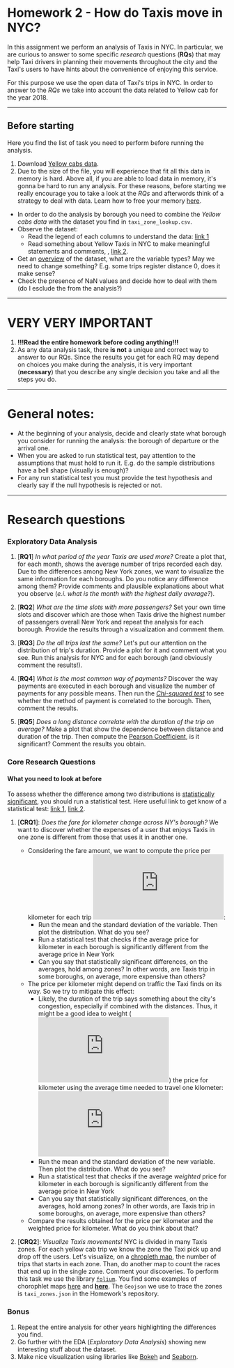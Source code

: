 # Homework 2 - How do Taxis move in NYC? 
In this assignment we perform an analysis of Taxis in NYC. In particular, we are curious to answer to some specific *research* questions (__RQs__) that may help Taxi drivers in planning their movements throughout the city and the Taxi's users to have hints about the convenience of enjoying this service.

For this purpose we use the open data of Taxi's trips in NYC. In order to answer to the *RQs* we take into account the data related to Yellow cab for the year 2018.

____

## Before starting
Here you find the list of task you need to perform before running the analysis.

1. Download [Yellow cabs data](http://www.nyc.gov/html/tlc/html/about/trip_record_data.shtml).
2. Due to the size of the file, you will experience that fit all this data in memory is hard. Above all, if you are able to load data in memory, it's gonna be hard to run any analysis. For these reasons, before starting we really encourage you to take a look at the *RQs* and afterwords think of a strategy to deal with data. Learn how to free your memory [here](https://teamtreehouse.com/community/how-to-delete-a-variable-in-python).
* In order to do the analysis by borough you need to combine the *Yellow cabs data* with the dataset you find in `taxi_zone_lookup.csv`.
* Observe the dataset:
    * Read the legend of each columns to understand the data: [link 1](http://www.nyc.gov/html/tlc/downloads/pdf/data_dictionary_trip_records_yellow.pdf)
    * Read something about Yellow Taxis in NYC to make meaningful statements and comments, , [link 2](http://www.nyc.gov/html/tlc/downloads/pdf/taxi_information.pdf).
* Get an [overview](https://pandas.pydata.org/pandas-docs/stable/generated/pandas.DataFrame.describe.html) of the dataset, what are the variable types? May we need to change something?  E.g. some trips register distance 0, does it make sense?
* Check the presence of NaN values and decide how to deal with them (do I esclude the from the analysis?)

____ 

# VERY VERY IMPORTANT
1. __!!!Read the entire homework before coding anything!!!__
2. As any data analysis task, there __is not__ a unique and correct way to answer to our RQs. Since the results you get for each RQ may depend on choices you make during the analysis, it is very important (__necessary__) that you describe any single decision you take and all the steps you do.
____



# General notes:
* At the beginning of your analysis, decide and clearly state what borough you consider for running the analysis: the borough of departure or the arrival one.
* When you are asked to run statistical test, pay attention to the assumptions that must hold to run it. E.g. do the sample distributions have a bell shape (visually is enough)?
* For any  run statistical test you must provide the test hypothesis and clearly say if the null hypothesis is rejected or not.

____

# Research questions

### Exploratory Data Analysis
1. [__RQ1__]  *In what period of the year Taxis are used more?* Create a plot that, for each month, shows the average number of trips recorded each day. Due to the differences among New York zones, we want to visualize the same information for each boroughs. Do you notice any difference among them? Provide comments and plausible explanations about what you observe (*e.i. what is the month with the highest daily average?*). 

2. [__RQ2__] *What are the time slots with more passengers?* Set your own time slots and discover which are those when Taxis drive the highest number of passengers overall New York and repeat the analysis for each borough. Provide the results through a visualization and comment them. 

3. [__RQ3__] *Do the all trips last the same?* Let's put our attention on the distribution of trip's duration. Provide a plot for it and comment what you see. Run this analysis for NYC and for each borough (and obviously comment the results!). 

4. [__RQ4__] *What is the most common way of payments?* Discover the way payments are executed in each borough and  visualize the number of payments for any possible means. Then run the [*Chi-squared test*](http://learntech.uwe.ac.uk/da/Default.aspx?pageid=1440) to see whether the method of payment is correlated to the borough. Then, comment the results.

5. [__RQ5__] *Does a long distance correlate with the duration of the trip on average?* Make a plot that show the dependence between distance and duration of the trip. Then compute the [Pearson Coefficient](https://en.wikipedia.org/wiki/Pearson_correlation_coefficient), is it significant? Comment the results you obtain.

### Core Research Questions
#### What you need to look at before 
To assess whether the difference among two distributions is [statistically significant](https://en.wikipedia.org/wiki/Statistical_significance), you should run a statistical test. Here useful link to get know of a statistical test: [link 1](https://towardsdatascience.com/inferential-statistics-series-t-test-using-numpy-2718f8f9bf2f), [link 2](https://machinelearningmastery.com/parametric-statistical-significance-tests-in-python/).

1. [__CRQ1__]: *Does the fare for kilometer change across NY's borough?* We want to discover whether the expenses of a user that enjoys Taxis in one zone is different from those that uses it in another one. 
    * Considering the fare amount, we want to compute the price per kilometer for each trip ![equation](http://latex.codecogs.com/gif.latex?P%27_%7Bkm%7D):
        - Run the mean and the standard deviation of the variable. Then plot the distribution. What do you see?
        - Run a statistical test that checks if the average price for kilometer in each borough is significantly different from the average price in New York
        - Can you say that statistically significant differences, on the averages, hold among zones? In other words, are Taxis trip in some boroughs, on average, more expensive than others? 
    * The price per kilometer might depend on traffic the Taxi finds on its way. So we try to mitigate this effect:
        - Likely, the duration of the trip says something about the city's congestion, especially if combined with the distances. Thus, it might be a good idea to weight (![equation](http://latex.codecogs.com/gif.latex?w)) the price for kilometer using the average time needed to travel one kilometer:
        ![equation](http://latex.codecogs.com/gif.latex?P%27%27_%7Bkm%7D%3Dw%2AP%27%27_%7Bkm%7D)   
        - Run the mean and the standard deviation of the new variable. Then plot the distribution. What do you see?
        - Run a statistical test that checks if the average *weighted* price for kilometer in each borough is significantly different from the average price in New York
        - Can you say that statistically significant differences, on the averages, hold among zones? In other words, are Taxis trip in some boroughs, on average, more expensive than others?            
    * Compare the results obtained for the price per kilometer and the weighted price for kilometer. What do you think about that?
    
2. [__CRQ2__]: *Visualize Taxis movements!* NYC is divided in many Taxis zones. For each yellow cab trip we know the zone the Taxi pick up and drop off the users. Let's visualize, on a [chropleth map](https://en.wikipedia.org/wiki/Choropleth_map), the number of trips that starts in each zone. Than, do another map to count the races that end up in the single zone. Comment your discoveries. To perform this task we use the library [`folium`](https://github.com/python-visualization/folium). You find some examples of chorophlet maps [here](https://nbviewer.jupyter.org/github/python-visualization/folium/blob/master/examples/Colormaps.ipynb) and [__here__](https://medium.com/@austinlasseter/using-folium-to-generate-a-simple-map-of-your-pandas-data-87ddc5d55f8d). The `Geojson` we use to trace the zones is `taxi_zones.json` in the Homework's repository.


### Bonus
1. Repeat the entire analysis for other years highlighting the differences you find.
2. Go further with the EDA (*Exploratory Data Analysis*) showing new interesting stuff about the dataset.
3. Make nice visualization using libraries like [Bokeh](https://bokeh.pydata.org/en/latest/) and [Seaborn](https://seaborn.pydata.org/).


